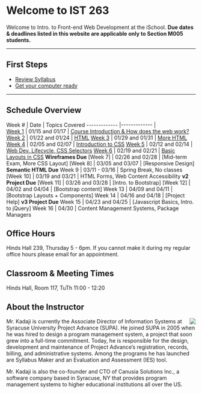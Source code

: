 # Welcome to IST 263
Welcome to Intro. to Front-end Web Development at the iSchool. **Due dates & deadlines listed in this website are applicable only to Section M005 students.**

---

## First Steps  ##


- [Review Syllabus](./syllabus)
- [Get your computer ready](./computer-setup)

---  

## Schedule Overview


 Week # | Date | Topics Covered 
 -------------  |-------------  |   
[Week 1](schedule/week01.md) | 01/15 and 01/17 | [Course Introduction & How does the web work?](schedule/week01.md)
[Week 2](schedule/week02.md) | 01/22 and 01/24 | [HTML](schedule/week02.md)
[Week 3](schedule/week03.md) | 01/29 and 01/31 | [More HTML](schedule/week03.md)
[Week 4](schedule/week04.md) | 02/05 and 02/07 | [Introduction to CSS](schedule/week04.md)
[Week 5](schedule/week05.md) | 02/12 and 02/14 | [Web Dev. Lifecycle, CSS Selectors](schedule/week05.md)
[Week 6](schedule/week06.md) | 02/19 and 02/21 | [Basic Layouts in CSS](schedule/week06.md) **Wireframes Due**
[Week 7]<!-- (schedule/week07.md) --> | 02/26 and 02/28 | [Mid-term Exam, More CSS Layout] <!-- (schedule/week07.md) -->
[Week 8]<!-- (schedule/week08.md) --> | 03/05 and 03/07 | [Responsive Design] <!-- (schedule/week08.md) --> **Semantic HTML Due**
Week 9 | 03/11 - 03/16 | Spring Break, No classes
[Week 10]<!-- (schedule/week09.md) --> | 03/19 and 03/21 | HTML Forms, Web Content Accessibility **v2 Project Due**
[Week 11]<!-- (schedule/week11.md) --> | 03/26 and 03/28 | [Intro. to Bootstrap] <!-- (schedule/week09.md)   -->
[Week 12]<!-- (schedule/week14.md) --> | 04/02 and 04/04 |  [Bootstrap content] <!-- (schedule/week11.md) -->
Week 13 | 04/09 and 04/11 | [Bootstrap Layouts + Components]<!-- (schedule/week14.md) -->
Week 14 | 04/16 and 04/18 | [Project Help] **v3 Project Due**
Week 15 | 04/23 and 04/25 | [Javascript Basics, Intro. to jQuery] 
Week 16 | 04/30 | Content Management Systems, Package Managers


## Office Hours
Hinds Hall 239, Thursday 5 - 6pm. If you cannot make it during my regular office hours please email for an appointment.



## Classroom & Meeting Times
Hinds Hall, Room 117, TuTh 11:00 - 12:20

## About the Instructor

<p><img src="http://ist256.syr.edu/images/kadaji.jpg" align="right">Mr. Kadaji is currently the Associate Director of Information Systems at Syracuse University Project Advance (SUPA). He joined SUPA in 2005 when he was hired to design a program management system, a project that soon grew into a full-time commitment. Today, he is responsible for the design, development and maintenance of Project Advance’s registration, records, billing, and administrative systems. Among the programs he has launched are Syllabus Maker and an Evaluation and Assessment (IES) tool. </p>

Mr. Kadaji is also the co-founder and CTO of Canusia Solutions Inc., a software company based in Syracuse, NY that provides program management systems to higher educational institutions all over the US. 